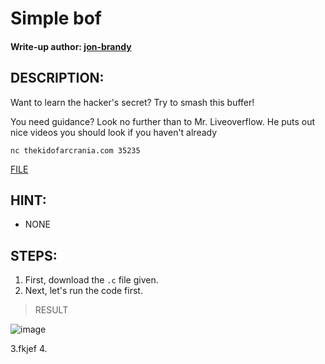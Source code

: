 # Simple bof
#### Write-up author: [jon-brandy](https://github.com/jon-brandy)
## DESCRIPTION:
Want to learn the hacker's secret? Try to smash this buffer!

You need guidance? Look no further than to Mr. Liveoverflow. He puts out nice videos you should look if you haven't already

`nc thekidofarcrania.com 35235`

[FILE](https://github.com/Bread-Yolk/ctflearnwu/blob/defef2a071ebf4736bf939098b307008378d6b8b/Assets/Binex/Simple%20bof/bof.c)

## HINT:
- NONE
## STEPS:
1. First, download the `.c` file given.
2. Next, let's run the code first.


> RESULT

![image](https://user-images.githubusercontent.com/70703371/193379550-7d847305-7aa9-487f-b207-3d7fa56d83e3.png)


3.fkjef
4. 

